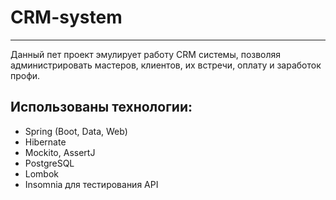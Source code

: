 # CRM-system
***
Данный пет проект эмулирует работу CRM системы, 
позволяя администрировать мастеров, клиентов, их встречи, оплату и заработок профи.

## Использованы технологии:
- Spring (Boot, Data, Web)
- Hibernate
- Mockito, AssertJ
- PostgreSQL
- Lombok
- Insomnia для тестирования API
